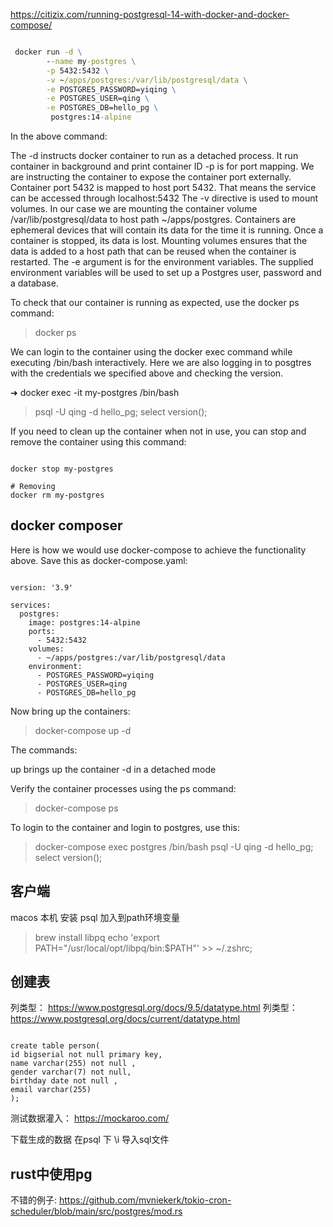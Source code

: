 https://citizix.com/running-postgresql-14-with-docker-and-docker-compose/

~~~cmd

 docker run -d \
        --name my-postgres \
        -p 5432:5432 \
        -v ~/apps/postgres:/var/lib/postgresql/data \
        -e POSTGRES_PASSWORD=yiqing \
        -e POSTGRES_USER=qing \
        -e POSTGRES_DB=hello_pg \
         postgres:14-alpine
~~~

In the above command:

The -d instructs docker container to run as a detached process. It run container in background and print container ID
-p is for port mapping. We are instructing the container to expose the container port externally. Container port 5432 is mapped to host port 5432. That means the service can be accessed through localhost:5432
The -v directive is used to mount volumes. In our case we are mounting the container volume /var/lib/postgresql/data to host path ~/apps/postgres. Containers are ephemeral devices that will contain its data for the time it is running. Once a container is stopped, its data is lost. Mounting volumes ensures that the data is added to a host path that can be reused when the container is restarted.
The -e argument is for the environment variables. The supplied environment variables will be used to set up a Postgres user, password and a database.

To check that our container is running as expected, use the docker ps command:
> docker ps

We can login to the container using the docker exec command while executing /bin/bash interactively. Here we are also logging in to posgtres with the credentials we specified above and checking the version.

➜ docker exec -it my-postgres /bin/bash

> psql -U qing -d hello_pg;
> select version();

If you need to clean up the container when not in use, you can stop and remove the container using this command:

~~~shell

docker stop my-postgres

# Removing
docker rm my-postgres
~~~

## docker composer 

Here is how we would use docker-compose to achieve the functionality above. Save this as docker-compose.yaml:

~~~docker-compose

version: '3.9'

services:
  postgres:
    image: postgres:14-alpine
    ports:
      - 5432:5432
    volumes:
      - ~/apps/postgres:/var/lib/postgresql/data
    environment:
      - POSTGRES_PASSWORD=yiqing
      - POSTGRES_USER=qing
      - POSTGRES_DB=hello_pg

~~~

Now bring up the containers:

> docker-compose up -d

The commands:

up brings up the container
-d in a detached mode

Verify the container processes using the ps command:
>  docker-compose ps

To login to the container and login to postgres, use this:

> docker-compose exec postgres /bin/bash
> psql -U qing -d hello_pg;
> select version();


## 客户端
macos 本机 安装 psql 加入到path环境变量

> brew install libpq
> echo 'export PATH="/usr/local/opt/libpq/bin:$PATH"' >> ~/.zshrc; 

## 创建表

列类型： https://www.postgresql.org/docs/9.5/datatype.html
列类型： https://www.postgresql.org/docs/current/datatype.html

~~~psql

create table person(
id bigserial not null primary key,
name varchar(255) not null ,
gender varchar(7) not null,
birthday date not null ,
email varchar(255)
);
~~~

测试数据灌入：
https://mockaroo.com/

下载生成的数据 
在psql 下 \i 导入sql文件


## rust中使用pg

不错的例子: https://github.com/mvniekerk/tokio-cron-scheduler/blob/main/src/postgres/mod.rs